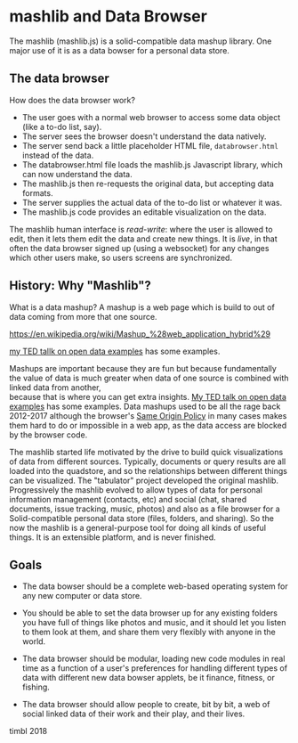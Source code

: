 # mashlib and Data Browser

The mashlib (mashlib.js) is a solid-compatible data mashup library.  One major
use of it is as a data bowser for a personal data store.

## The data browser

How does the data browser work?

- The user goes with a normal web browser to access some data object (like a to-do list, say).
- The server sees the browser doesn't understand the data natively.
- The server send back a little placeholder HTML file, `databrowser.html` instead of the data.
- The databrowser.html file loads the mashlib.js Javascript library, which can now understand the data.
- The mashlib.js then re-requests the original data, but accepting data formats.
- The server supplies the actual data of the to-do list or whatever it was.
- The mashlib.js code provides an editable visualization on the data.

The mashlib human interface is *read-write*: where the user is allowed to edit, then it lets them edit the data and create new things.  It is *live*, in that often the data browser signed up (using a websocket) for any changes which other users make, so users screens are synchronized.

## History: Why "Mashlib"?

What is a data mashup?  A mashup is a web page which is build to out of data coming
from more that one source.  

https://en.wikipedia.org/wiki/Mashup_%28web_application_hybrid%29

 [my TED tallk on open data examples](https://www.ted.com/talks/tim_berners_lee_the_year_open_data_went_worldwide#t-81407)
 has some examples.

 Mashups are important because they are fun but because fundamentally the value
 of data is much greater when data of one source is combined with linked data from another,  
 because that is where you can get extra insights.
  [My TED talk on open data examples](https://www.ted.com/talks/tim_berners_lee_the_year_open_data_went_worldwide#t-81407)
  has some examples.
Data mashups used to be all the rage back 2012-2017 although the browser's [Same Origin Policy](https://en.wikipedia.org/wiki/Same-origin_policy) in many cases makes them hard to do or impossible in a web app, as the data access are blocked by the browser code.

The mashlib started life motivated by the drive to build quick visualizations of data from different sources.   Typically, documents or query results are all loaded into the quadstore, and so the relationships between different things can be visualized.  The "tabulator" project developed the original mashlib.
Progressively the mashlib evolved to allow types of data for personal information management (contacts, etc) and social (chat, shared documents, issue tracking, music, photos) and also as a file browser for a Solid-compatible personal data store (files, folders, and sharing). So the now the mashlib is a general-purpose tool for doing all kinds of useful things.
It is an extensible platform, and is never finished.

## Goals

- The data bowser should be a complete web-based operating system for any new computer or data store.

- You should be able to set the data browser up for any existing folders you have full of things like photos and music, and it should let you listen to them look at them, and share them very flexibly with anyone in the world.

- The data browser should be modular, loading new code modules in real time as a function of a user's preferences for handling different types of data with different new data bowser applets, be it finance, fitness, or fishing.

- The data browser should allow people to create, bit by bit, a web of social linked data of their work and their play, and their lives.

timbl 2018
